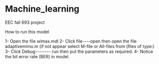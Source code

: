 # Machine_learning
EEC fall 693 project

How to run this model

1- Open the file wimax.mdl
2- Click file----open then open the file adaptivemimo.m (if not appear select M-file or      All-files from (files of type:)
3- Click  Debug-------- run then put the parameters as required.
4-  Notice the bit error rate (BER) in model.

